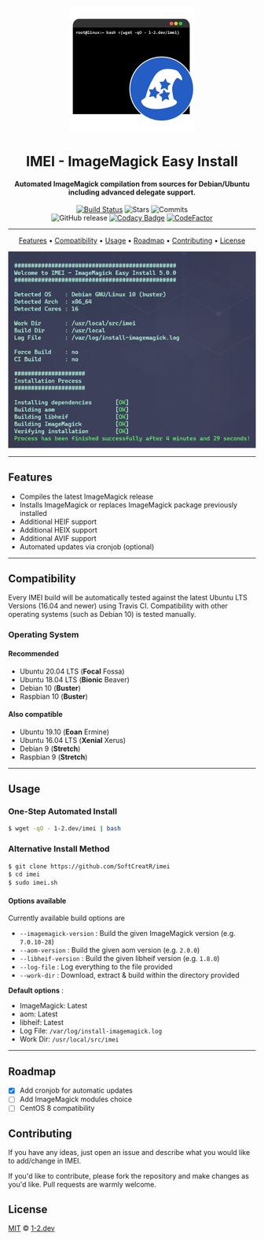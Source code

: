<div align=center>

![Logo](https://raw.githubusercontent.com/SoftCreatR/imei/main/imei-logo.png)

# IMEI - ImageMagick Easy Install
#### Automated ImageMagick compilation from sources for Debian/Ubuntu including advanced delegate support.

[![Build Status](https://travis-ci.com/SoftCreatR/imei.svg?branch=main)](https://travis-ci.com/SoftCreatR/imei) ![Stars](https://img.shields.io/github/stars/SoftCreatR/imei.svg) ![Commits](https://img.shields.io/github/last-commit/SoftCreatR/imei/main.svg?style=flat)  
![GitHub release](https://img.shields.io/github/release/SoftCreatR/imei?style=flat) [![Codacy Badge](https://app.codacy.com/project/badge/Grade/325d797fcbbf44df9dbed8af3ba8e1f4)](https://www.codacy.com?utm_source=github.com&amp;utm_medium=referral&amp;utm_content=SoftCreatR/imei&amp;utm_campaign=Badge_Grade) [![CodeFactor](https://www.codefactor.io/repository/github/softcreatr/imei/badge?s=5d18e033891edfd7ee145472db7d46b9a0ec3b11)](https://www.codefactor.io/repository/github/softcreatr/imei)

</div>

---

<div align="center">

<a href="#features"> Features<a> •
<a href="#compatibility"> Compatibility</a> •
<a href="#usage"> Usage</a> •
<a href="#roadmap"> Roadmap</a> •
<a href="#contributing"> Contributing</a> •
<a href="#license"> License</a>

![Screenshot](https://raw.githubusercontent.com/SoftCreatR/imei/main/imei.png)

</div>

---

## Features

* Compiles the latest ImageMagick release
* Installs ImageMagick or replaces ImageMagick package previously installed
* Additional HEIF support
* Additional HEIX support
* Additional AVIF support
* Automated updates via cronjob (optional)

---

## Compatibility

Every IMEI build will be automatically tested against the latest Ubuntu LTS Versions (16.04 and newer) using Travis CI. Compatibility with other operating systems (such as Debian 10) is tested manually.

### Operating System

#### Recommended

* Ubuntu 20.04 LTS (__Focal__ Fossa)
* Ubuntu 18.04 LTS (__Bionic__ Beaver)
* Debian 10 (__Buster__)
* Raspbian 10 (__Buster__)

#### Also compatible

* Ubuntu 19.10 (__Eoan__ Ermine)
* Ubuntu 16.04 LTS (__Xenial__ Xerus)
* Debian 9 (__Stretch__)
* Raspbian 9 (__Stretch__)

---

## Usage

### One-Step Automated Install

```bash
$ wget -qO - 1-2.dev/imei | bash
```

### Alternative Install Method

```bash
$ git clone https://github.com/SoftCreatR/imei
$ cd imei
$ sudo imei.sh
```

#### Options available

Currently available build options are

* `--imagemagick-version` : Build the given ImageMagick version (e.g. `7.0.10-28`)
* `--aom-version` : Build the given aom version (e.g. `2.0.0`)
* `--libheif-version` : Build the given libheif version (e.g. `1.8.0`)
* `--log-file` : Log everything to the file provided
* `--work-dir` : Download, extract & build within the directory provided

**Default options** :

* ImageMagick: Latest
* aom: Latest
* libheif: Latest
* Log File: `/var/log/install-imagemagick.log`
* Work Dir: `/usr/local/src/imei`

---

## Roadmap

* [x] Add cronjob for automatic updates
* [ ] Add ImageMagick modules choice
* [ ] CentOS 8 compatibility

## Contributing

If you have any ideas, just open an issue and describe what you would like to add/change in IMEI.

If you'd like to contribute, please fork the repository and make changes as you'd like. Pull requests are warmly welcome.

## License

[MIT](https://github.com/SoftCreatR/imei/blob/main/LICENSE) © [1-2.dev](https://1-2.dev)
